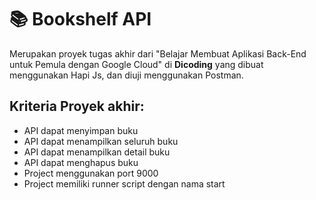 # 📚 Bookshelf API
Merupakan proyek tugas akhir dari "Belajar Membuat Aplikasi Back-End untuk Pemula dengan Google Cloud" di **Dicoding** yang dibuat menggunakan Hapi Js, dan diuji menggunakan Postman.

## Kriteria Proyek akhir:
- API dapat menyimpan buku
- API dapat menampilkan seluruh buku
- API dapat menampilkan detail buku
- API dapat menghapus buku
- Project menggunakan port 9000
- Project memiliki runner script dengan nama start
